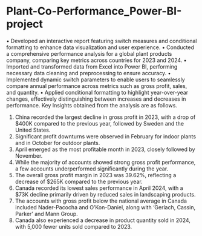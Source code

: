 # Plant-Co-Performance_Power-BI-project

•	Developed an interactive report featuring switch measures and conditional formatting to enhance data visualization and user experience.
•	Conducted a comprehensive performance analysis for a global plant products company, comparing key metrics across countries for 2023 and 2024.
•	Imported and transformed data from Excel into Power BI, performing necessary data cleaning and preprocessing to ensure accuracy.
•	Implemented dynamic switch parameters to enable users to seamlessly compare annual performance across metrics such as gross profit, sales, and quantity.
•	Applied conditional formatting to highlight year-over-year changes, effectively distinguishing between increases and decreases in performance.
Key Insights obtained from the analysis are as follows. 
1.	China recorded the largest decline in gross profit in 2023, with a drop of $400K compared to the previous year, followed by Sweden and the United States.
2.	Significant profit downturns were observed in February for indoor plants and in October for outdoor plants.
3.	April emerged as the most profitable month in 2023, closely followed by November.
4.	While the majority of accounts showed strong gross profit performance, a few accounts underperformed significantly during the year.
5.	The overall gross profit margin in 2023 was 39.62%, reflecting a decrease of $265K compared to the previous year.
6.	Canada recorded its lowest sales performance in April 2024, with a $73K decline primarily driven by reduced sales in landscaping products.
7.	The accounts with gross profit below the national average in Canada included Nader-Pacocha and O’Kon-Daniel, along with ‘Gerlach, Cassin, Parker’ and Mann Group.
8.	Canada also experienced a decrease in product quantity sold in 2024, with 5,000 fewer units sold compared to 2023.
